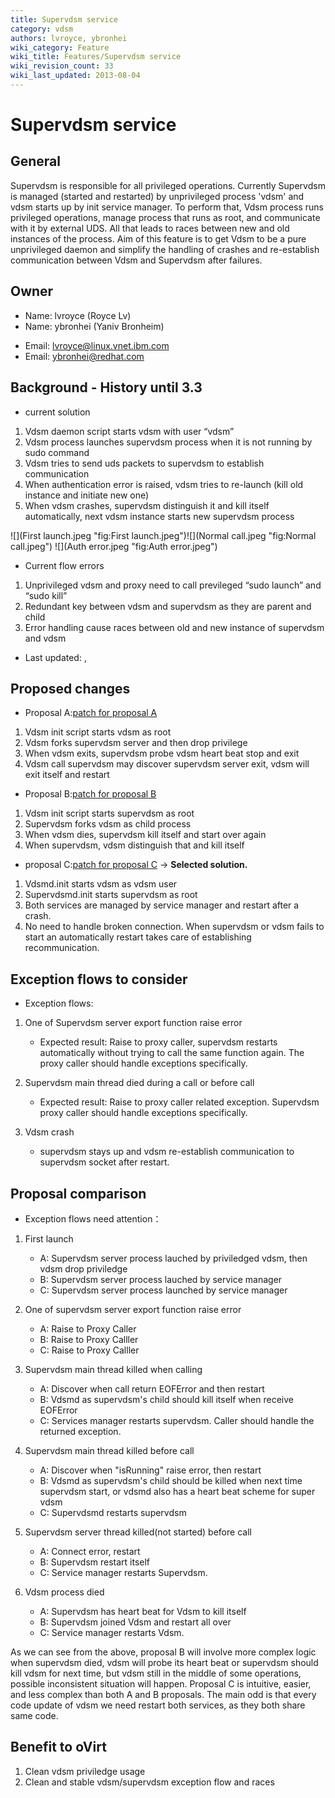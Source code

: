 ```yaml
---
title: Supervdsm service
category: vdsm
authors: lvroyce, ybronhei
wiki_category: Feature
wiki_title: Features/Supervdsm service
wiki_revision_count: 33
wiki_last_updated: 2013-08-04
---
```


# Supervdsm service

## General

Supervdsm is responsible for all privileged operations. Currently Supervdsm is managed (started and restarted) by unprivileged process 'vdsm' and vdsm starts up by init service manager. To perform that, Vdsm process runs privileged operations, manage process that runs as root, and communicate with it by external UDS. All that leads to races between new and old instances of the process. Aim of this feature is to get Vdsm to be a pure unprivileged daemon and simplify the handling of crashes and re-establish communication between Vdsm and Supervdsm after failures.

## Owner

*   Name: lvroyce (Royce Lv)
*   Name: ybronhei (Yaniv Bronheim)

<!-- -->

*   Email: <lvroyce@linux.vnet.ibm.com>
*   Email: <ybronhei@redhat.com>

## Background - History until 3.3

*   current solution

1.  Vdsm daemon script starts vdsm with user “vdsm”
2.  Vdsm process launches supervdsm process when it is not running by sudo command
3.  Vdsm tries to send uds packets to supervdsm to establish communication
4.  When authentication error is raised, vdsm tries to re-launch (kill old instance and initiate new one)
5.  When vdsm crashes, supervdsm distinguish it and kill itself automatically, next vdsm instance starts new supervdsm process

![](First launch.jpeg "fig:First launch.jpeg")![](Normal call.jpeg "fig:Normal call.jpeg") ![](Auth error.jpeg "fig:Auth error.jpeg")

*   Current flow errors

1.  Unprivileged vdsm and proxy need to call previleged “sudo launch” and “sudo kill”
2.  Redundant key between vdsm and supervdsm as they are parent and child
3.  Error handling cause races between old and new instance of supervdsm and vdsm

*   Last updated: ,

## Proposed changes

*   Proposal A:[patch for proposal A](http://gerrit.ovirt.org/gitweb?p=vdsm.git;a=commit;h=976dbb13e6cd8136b12ed58ccd2a5176b730bddf)

1.  Vdsm init script starts vdsm as root
2.  Vdsm forks supervdsm server and then drop privilege
3.  When vdsm exits, supervdsm probe vdsm heart beat stop and exit
4.  Vdsm call supervdsm may discover supervdsm server exit, vdsm will exit itself and restart

*   Proposal B:[patch for proposal B](http://gerrit.ovirt.org/gitweb?p=vdsm.git;a=commit;h=033ef4bc73dbbb36dd8180049626e7f4cde56334)

1.  Vdsm init script starts supervdsm as root
2.  Supervdsm forks vdsm as child process
3.  When vdsm dies, supervdsm kill itself and start over again
4.  When supervdsm, vdsm distinguish that and kill itself

*   proposal C:[patch for proposal C](http://gerrit.ovirt.org/#/c/11051/) -> **Selected solution.**

1.  Vdsmd.init starts vdsm as vdsm user
2.  Supervdsmd.init starts supervdsm as root
3.  Both services are managed by service manager and restart after a crash.
4.  No need to handle broken connection. When supervdsm or vdsm fails to start an automatically restart takes care of establishing recommunication.

## Exception flows to consider

*   Exception flows:

1.  One of Supervdsm server export function raise error
    -   Expected result: Raise to proxy caller, supervdsm restarts automatically without trying to call the same function again. The proxy caller should handle exceptions specifically.

2.  Supervdsm main thread died during a call or before call
    -   Expected result: Raise to proxy caller related exception. Supervdsm proxy caller should handle exceptions specifically.

3.  Vdsm crash
    -   supervdsm stays up and vdsm re-establish communication to supervdsm socket after restart.

## Proposal comparison

*   Exception flows need attention：

1.  First launch
    -   A: Supervdsm server process lauched by priviledged vdsm, then vdsm drop priviledge
    -   B: Supervdsm server process lauched by service manager
    -   C: Supervdsm server process launched by service manager

2.  One of supervdsm server export function raise error
    -   A: Raise to Proxy Caller
    -   B: Raise to Proxy Calller
    -   C: Raise to Proxy Calller

3.  Supervdsm main thread killed when calling
    -   A: Discover when call return EOFError and then restart
    -   B: Vdsmd as supervdsm's child should kill itself when receive EOFError
    -   C: Services manager restarts supervdsm. Caller should handle the returned exception.

4.  Supervdsm main thread killed before call
    -   A: Discover when "isRunning" raise error, then restart
    -   B: Vdsmd as supervdsm's child should be killed when next time supervdsm start, or vdsmd also has a heart beat scheme for super vdsm
    -   C: Supervdsmd restarts supervdsm

5.  Supervdsm server thread killed(not started) before call
    -   A: Connect error, restart
    -   B: Supervdsm restart itself
    -   C: Service manager restarts Supervdsm.

6.  Vdsm process died
    -   A: Supervdsm has heart beat for Vdsm to kill itself
    -   B: Supervdsm joined Vdsm and restart all over
    -   C: Service manager restarts Vdsm.

As we can see from the above, proposal B will involve more complex logic when supervdsm died, vdsm will probe its heart beat or supervdsm should kill vdsm for next time, but vdsm still in the middle of some operations, possible inconsistent situation will happen. Proposal C is intuitive, easier, and less complex than both A and B proposals. The main odd is that every code update of vdsm we need restart both services, as they both share same code.

## Benefit to oVirt

1.  Clean vdsm priviledge usage
2.  Clean and stable vdsm/supervdsm exception flow and races

